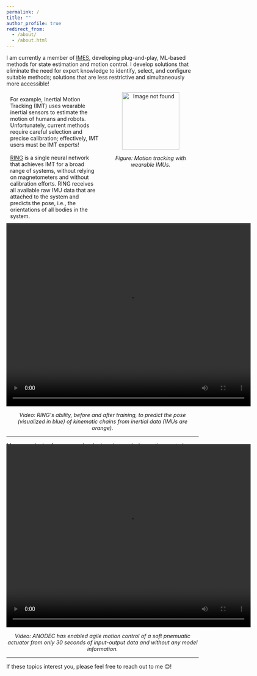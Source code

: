 ```yaml
---
permalink: /
title: ""
author_profile: true
redirect_from: 
  - /about/
  - /about.html
---
```


I am currently a member of [IMES](https://www.imes.uni-hannover.de/en/), developing plug-and-play, ML-based methods for state estimation and motion control. I develop solutions that eliminate the need for expert knowledge to identify, select, and configure suitable methods; solutions that are less restrictive and simultaneously more accessible!

<div style="display: flex; font-size: 1em;">
<div style="flex: 1; padding: 10px;">
    For example, Inertial Motion Tracking (IMT) uses wearable inertial sensors to estimate the motion of humans and robots. Unfortunately, current methods require careful selection and precise calibration; effectively, IMT users must be IMT experts!<br><br>
    <a href="https://openreview.net/forum?id=h2C3rkn0zR" target="_blank">RING</a> is a single neural network that achieves IMT for a broad range of systems, without relying on magnetometers and without calibration efforts. RING receives all available raw IMU data that are attached to the system and predicts the pose, i.e., the orientations of all bodies in the system.
</div>
<div style="flex: 1; padding: 10px;">
<div style="text-align: center; margin-bottom: -70px; margin-top: -10px;">
    <img src="https://simon-bachhuber.github.io/files/IMG_6607_nobg.png" alt="Image not found" width="150"/>
    <p><em>Figure: Motion tracking with wearable IMUs.</em></p>
</div>
</div>
</div>
<div style="text-align: center;">
  <video width="640" height="480" controls>
    <source src="https://simon-bachhuber.github.io/files/sidebyside_with_labels.mp4" type="video/mp4">
    Your browser does not support the video tag.
  </video>
    <p><em>Video: RING's ability, before and after training, to predict the pose (visualized in blue) of kinematic chains from inertial data (IMUs are orange).</em></p>
</div>

---
My research also focuses on developing plug-and-play motion control methods that enable systems to autonomously learn to perform agile motions.
<div style="text-align: center; margin-top: -60px;">
  <video width="640" height="480" controls>
    <source src="https://simon-bachhuber.github.io/files/soft_robot_control.mp4" type="video/mp4">
    Your browser does not support the video tag.
  </video>
    <p><em>Video: ANODEC has enabled agile motion control of a soft pnemuatic actuator from only 30 seconds of input-output data and without any model information.</em></p>
</div>

---
If these topics interest you, please feel free to reach out to me :blush:!